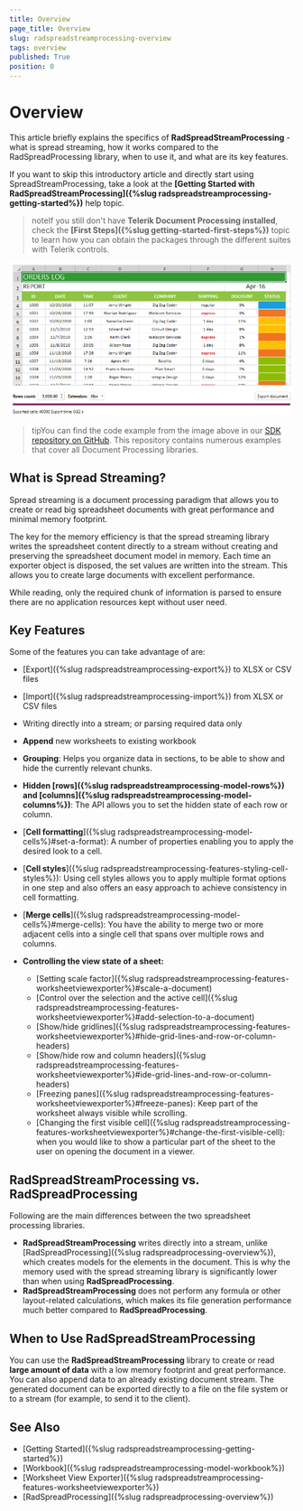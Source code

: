 ```yaml
---
title: Overview
page_title: Overview
slug: radspreadstreamprocessing-overview
tags: overview
published: True
position: 0
---
```


# Overview

This article briefly explains the specifics of **RadSpreadStreamProcessing** - what is spread streaming, how it works compared to the RadSpreadProcessing library, when to use it, and what are its key features.

If you want to skip this introductory article and directly start using SpreadStreamProcessing, take a look at the **[Getting Started with RadSpreadStreamProcessing]({%slug radspreadstreamprocessing-getting-started%})** help topic.

>noteIf you still don't have **Telerik Document Processing installed**, check the **[First Steps]({%slug getting-started-first-steps%})** topic to learn how you can obtain the packages through the different suites with Telerik controls.

![](images/SpreadStreamProcessing-Overview_01.png)

>tipYou can find the code example from the image above in our [SDK repository on GitHub](https://github.com/telerik/document-processing-sdk/tree/master/SpreadStreamProcessing/GenerateDocument). This repository contains numerous examples that cover all Document Processing libraries.


## What is Spread Streaming?

Spread streaming is a document processing paradigm that allows you to create or read big spreadsheet documents with great performance and minimal memory footprint. 

The key for the memory efficiency is that the spread streaming library writes the spreadsheet content directly to a stream without creating and preserving the spreadsheet document model in memory. Each time an exporter object is disposed, the set values are written into the stream. This allows you to create large documents with excellent performance.

While reading, only the required chunk of information is parsed to ensure there are no application resources kept without user need.

## Key Features

Some of the features you can take advantage of are:

* [Export]({%slug radspreadstreamprocessing-export%}) to XLSX or CSV files

* [Import]({%slug radspreadstreamprocessing-import%}) from XLSX or CSV files

* Writing directly into a stream; or parsing required data only

* **Append** new worksheets to existing workbook

* **Grouping**: Helps you organize data in sections, to be able to show and hide the currently relevant chunks.

* **Hidden [rows]({%slug radspreadstreamprocessing-model-rows%}) and [columns]({%slug radspreadstreamprocessing-model-columns%})**: The API allows you to set the hidden state of each row or column.

* [**Cell formatting**]({%slug radspreadstreamprocessing-model-cells%}#set-a-format): A number of properties enabling you to apply the desired look to a cell.

* [**Cell styles**]({%slug radspreadstreamprocessing-features-styling-cell-styles%}): Using cell styles allows you to apply multiple format options in one step and also offers an easy approach to achieve consistency in cell formatting.

* [**Merge cells**]({%slug radspreadstreamprocessing-model-cells%}#merge-cells): You have the ability to merge two or more adjacent cells into a single cell that spans over multiple rows and columns.

* **Controlling the view state of a sheet:**
	* [Setting scale factor]({%slug radspreadstreamprocessing-features-worksheetviewexporter%}#scale-a-document)
	* [Control over the selection and the active cell]({%slug radspreadstreamprocessing-features-worksheetviewexporter%}#add-selection-to-a-document)
	* [Show/hide gridlines]({%slug radspreadstreamprocessing-features-worksheetviewexporter%}#hide-grid-lines-and-row-or-column-headers)
	* [Show/hide row and column headers]({%slug radspreadstreamprocessing-features-worksheetviewexporter%}#ide-grid-lines-and-row-or-column-headers)
	* [Freezing panes]({%slug radspreadstreamprocessing-features-worksheetviewexporter%}#freeze-panes): Keep part of the worksheet always visible while scrolling.
	* [Changing the first visible cell]({%slug radspreadstreamprocessing-features-worksheetviewexporter%}#change-the-first-visible-cell): when you would like to show a particular part of the sheet to the user on opening the document in a viewer.
	

## RadSpreadStreamProcessing vs. RadSpreadProcessing

Following are the main differences between the two spreadsheet processing libraries.

* __RadSpreadStreamProcessing__ writes directly into a stream, unlike [RadSpreadProcessing]({%slug radspreadprocessing-overview%}), which creates models for the elements in the document. This is why the memory used with the spread streaming library is significantly lower than when using __RadSpreadProcessing__.
* __RadSpreadStreamProcessing__ does not perform any formula or other layout-related calculations, which makes its file generation performance much better compared to __RadSpreadProcessing__.

## When to Use RadSpreadStreamProcessing

You can use the __RadSpreadStreamProcessing__ library to create or read __large amount of data__ with a low memory footprint and great performance. You can also append data to an already existing document stream. The generated document can be exported directly to a file on the file system or to a stream (for example, to send it to the client).

## See Also

* [Getting Started]({%slug radspreadstreamprocessing-getting-started%})
* [Workbook]({%slug radspreadstreamprocessing-model-workbook%})
* [Worksheet View Exporter]({%slug radspreadstreamprocessing-features-worksheetviewexporter%})
* [RadSpreadProcessing]({%slug radspreadprocessing-overview%})
